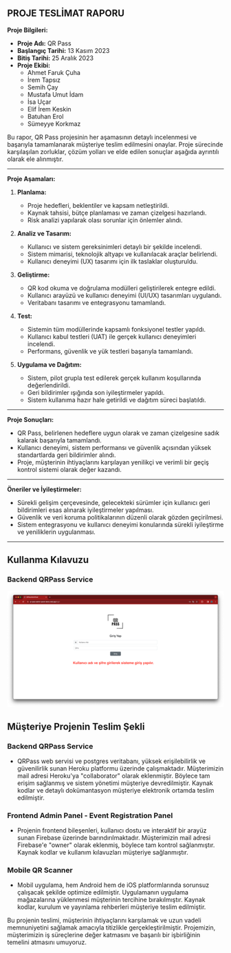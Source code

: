 ## PROJE TESLİMAT RAPORU

**Proje Bilgileri:**
- **Proje Adı:** QR Pass
- **Başlangıç Tarihi:** 13 Kasım 2023
- **Bitiş Tarihi:** 25 Aralık 2023
- **Proje Ekibi:**
  - Ahmet Faruk Çuha
  - İrem Tapsız
  - Semih Çay
  - Mustafa Umut İdam
  - İsa Uçar
  - Elif İrem Keskin
  - Batuhan Erol
  - Sümeyye Korkmaz

Bu rapor, QR Pass projesinin her aşamasının detaylı incelenmesi ve başarıyla tamamlanarak müşteriye teslim edilmesini onaylar. Proje sürecinde karşılaşılan zorluklar, çözüm yolları ve elde edilen sonuçlar aşağıda ayrıntılı olarak ele alınmıştır.

---

**Proje Aşamaları:**

1. **Planlama:**
   - Proje hedefleri, beklentiler ve kapsam netleştirildi.
   - Kaynak tahsisi, bütçe planlaması ve zaman çizelgesi hazırlandı.
   - Risk analizi yapılarak olası sorunlar için önlemler alındı.

2. **Analiz ve Tasarım:**
   - Kullanıcı ve sistem gereksinimleri detaylı bir şekilde incelendi.
   - Sistem mimarisi, teknolojik altyapı ve kullanılacak araçlar belirlendi.
   - Kullanıcı deneyimi (UX) tasarımı için ilk taslaklar oluşturuldu.

3. **Geliştirme:**
   - QR kod okuma ve doğrulama modülleri geliştirilerek entegre edildi.
   - Kullanıcı arayüzü ve kullanıcı deneyimi (UI/UX) tasarımları uygulandı.
   - Veritabanı tasarımı ve entegrasyonu tamamlandı.

4. **Test:**
   - Sistemin tüm modüllerinde kapsamlı fonksiyonel testler yapıldı.
   - Kullanıcı kabul testleri (UAT) ile gerçek kullanıcı deneyimleri incelendi.
   - Performans, güvenlik ve yük testleri başarıyla tamamlandı.

5. **Uygulama ve Dağıtım:**
   - Sistem, pilot grupla test edilerek gerçek kullanım koşullarında değerlendirildi.
   - Geri bildirimler ışığında son iyileştirmeler yapıldı.
   - Sistem kullanıma hazır hale getirildi ve dağıtım süreci başlatıldı.

---

**Proje Sonuçları:**
- QR Pass, belirlenen hedeflere uygun olarak ve zaman çizelgesine sadık kalarak başarıyla tamamlandı.
- Kullanıcı deneyimi, sistem performansı ve güvenlik açısından yüksek standartlarda geri bildirimler alındı.
- Proje, müşterinin ihtiyaçlarını karşılayan yenilikçi ve verimli bir geçiş kontrol sistemi olarak değer kazandı.

---

**Öneriler ve İyileştirmeler:**
- Sürekli gelişim çerçevesinde, gelecekteki sürümler için kullanıcı geri bildirimleri esas alınarak iyileştirmeler yapılması.
- Güvenlik ve veri koruma politikalarının düzenli olarak gözden geçirilmesi.
- Sistem entegrasyonu ve kullanıcı deneyimi konularında sürekli iyileştirme ve yeniliklerin uygulanması.

---

## Kullanma Kılavuzu
### Backend QRPass Service
![login](./images/login.png)

## Müşteriye Projenin Teslim Şekli

### Backend QRPass Service
- QRPass web servisi ve postgres veritabanı, yüksek erişilebilirlik ve güvenilirlik sunan Heroku platformu üzerinde çalışmaktadır. Müşterimizin mail adresi Heroku'ya "collaborator" olarak eklenmiştir. Böylece tam erişim sağlanmış ve sistem yönetimi müşteriye devredilmiştir. Kaynak kodlar ve detaylı dokümantasyon müşteriye elektronik ortamda teslim edilmiştir.

### Frontend Admin Panel - Event Registration Panel
- Projenin frontend bileşenleri, kullanıcı dostu ve interaktif bir arayüz sunan Firebase üzerinde barındırılmaktadır. Müşterimizin mail adresi Firebase'e "owner" olarak eklenmiş, böylece tam kontrol sağlanmıştır. Kaynak kodlar ve kullanım kılavuzları müşteriye sağlanmıştır.

### Mobile QR Scanner
- Mobil uygulama, hem Android hem de iOS platformlarında sorunsuz çalışacak şekilde optimize edilmiştir. Uygulamanın uygulama mağazalarına yüklenmesi müşterinin tercihine bırakılmıştır. Kaynak kodlar, kurulum ve yayınlama rehberleri müşteriye teslim edilmiştir.

Bu projenin teslimi, müşterinin ihtiyaçlarını karşılamak ve uzun vadeli memnuniyetini sağlamak amacıyla titizlikle gerçekleştirilmiştir. Projemizin, müşterimizin iş süreçlerine değer katmasını ve başarılı bir işbirliğinin temelini atmasını umuyoruz.
























